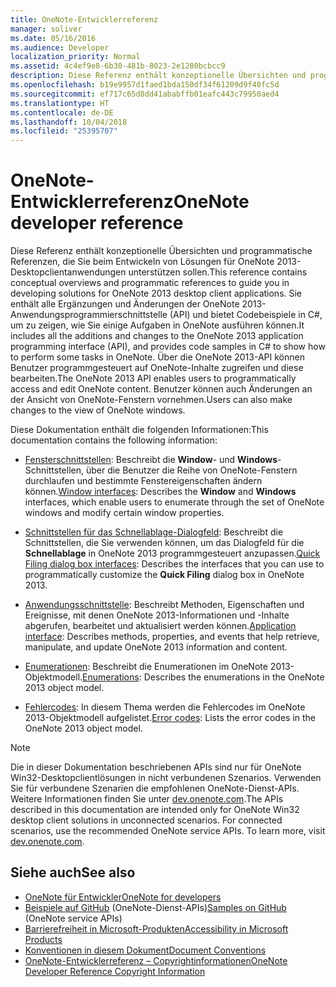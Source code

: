 ```yaml
---
title: OneNote-Entwicklerreferenz
manager: soliver
ms.date: 05/16/2016
ms.audience: Developer
localization_priority: Normal
ms.assetid: 4c4ef9e8-6b30-481b-8023-2e1280bcbcc9
description: Diese Referenz enthält konzeptionelle Übersichten und programmatische Referenzen, die Sie beim Entwickeln von Lösungen für OneNote 2013-Desktopclientanwendungen unterstützen sollen.
ms.openlocfilehash: b19e9957d1faed1bda150df34f61209d9f40fc5d
ms.sourcegitcommit: ef717c65d8dd41ababffb01eafc443c79950aed4
ms.translationtype: HT
ms.contentlocale: de-DE
ms.lasthandoff: 10/04/2018
ms.locfileid: "25395707"
---
```

# <a name="onenote-developer-reference"></a><span data-ttu-id="70656-103">OneNote-Entwicklerreferenz</span><span class="sxs-lookup"><span data-stu-id="70656-103">OneNote developer reference</span></span>

<span data-ttu-id="70656-104">Diese Referenz enthält konzeptionelle Übersichten und programmatische Referenzen, die Sie beim Entwickeln von Lösungen für OneNote 2013-Desktopclientanwendungen unterstützen sollen.</span><span class="sxs-lookup"><span data-stu-id="70656-104">This reference contains conceptual overviews and programmatic references to guide you in developing solutions for OneNote 2013 desktop client applications.</span></span> <span data-ttu-id="70656-105">Sie enthält alle Ergänzungen und Änderungen der OneNote 2013-Anwendungsprogrammierschnittstelle (API) und bietet Codebeispiele in C#, um zu zeigen, wie Sie einige Aufgaben in OneNote ausführen können.</span><span class="sxs-lookup"><span data-stu-id="70656-105">It includes all the additions and changes to the OneNote 2013 application programming interface (API), and provides code samples in C# to show how to perform some tasks in OneNote.</span></span> <span data-ttu-id="70656-106">Über die OneNote 2013-API können Benutzer programmgesteuert auf OneNote-Inhalte zugreifen und diese bearbeiten.</span><span class="sxs-lookup"><span data-stu-id="70656-106">The OneNote 2013 API enables users to programmatically access and edit OneNote content.</span></span> <span data-ttu-id="70656-107">Benutzer können auch Änderungen an der Ansicht von OneNote-Fenstern vornehmen.</span><span class="sxs-lookup"><span data-stu-id="70656-107">Users can also make changes to the view of OneNote windows.</span></span>
  
<span data-ttu-id="70656-108">Diese Dokumentation enthält die folgenden Informationen:</span><span class="sxs-lookup"><span data-stu-id="70656-108">This documentation contains the following information:</span></span>
  
- <span data-ttu-id="70656-109">[Fensterschnittstellen](window-interfaces-onenote.md): Beschreibt die **Window**- und **Windows**-Schnittstellen, über die Benutzer die Reihe von OneNote-Fenstern durchlaufen und bestimmte Fenstereigenschaften ändern können.</span><span class="sxs-lookup"><span data-stu-id="70656-109">[Window interfaces](window-interfaces-onenote.md): Describes the **Window** and **Windows** interfaces, which enable users to enumerate through the set of OneNote windows and modify certain window properties.</span></span> 
    
- <span data-ttu-id="70656-110">[Schnittstellen für das Schnellablage-Dialogfeld](quick-filing-dialog-box-interfaces-onenote.md): Beschreibt die Schnittstellen, die Sie verwenden können, um das Dialogfeld für die **Schnellablage** in OneNote 2013 programmgesteuert anzupassen.</span><span class="sxs-lookup"><span data-stu-id="70656-110">[Quick Filing dialog box interfaces](quick-filing-dialog-box-interfaces-onenote.md): Describes the interfaces that you can use to programmatically customize the **Quick Filing** dialog box in OneNote 2013.</span></span> 
    
- <span data-ttu-id="70656-111">[Anwendungsschnittstelle](application-interface-onenote.md): Beschreibt Methoden, Eigenschaften und Ereignisse, mit denen OneNote 2013-Informationen und -Inhalte abgerufen, bearbeitet und aktualisiert werden können.</span><span class="sxs-lookup"><span data-stu-id="70656-111">[Application interface](application-interface-onenote.md): Describes methods, properties, and events that help retrieve, manipulate, and update OneNote 2013 information and content.</span></span>
    
- <span data-ttu-id="70656-112">[Enumerationen](enumerations-onenote-developer-reference.md): Beschreibt die Enumerationen im OneNote 2013-Objektmodell.</span><span class="sxs-lookup"><span data-stu-id="70656-112">[Enumerations](enumerations-onenote-developer-reference.md): Describes the enumerations in the OneNote 2013 object model.</span></span>
    
- <span data-ttu-id="70656-113">[Fehlercodes](error-codes-onenote.md): In diesem Thema werden die Fehlercodes im OneNote 2013-Objektmodell aufgelistet.</span><span class="sxs-lookup"><span data-stu-id="70656-113">[Error codes](error-codes-onenote.md): Lists the error codes in the OneNote 2013 object model.</span></span>
    
> [!NOTE]
> <span data-ttu-id="70656-p102">Die in dieser Dokumentation beschriebenen APIs sind nur für OneNote Win32-Desktopclientlösungen in nicht verbundenen Szenarios. Verwenden Sie für verbundene Szenarien die empfohlenen OneNote-Dienst-APIs. Weitere Informationen finden Sie unter [dev.onenote.com](https://go.microsoft.com/fwlink/?LinkID=390615).</span><span class="sxs-lookup"><span data-stu-id="70656-p102">The APIs described in this documentation are intended only for OneNote Win32 desktop client solutions in unconnected scenarios. For connected scenarios, use the recommended OneNote service APIs. To learn more, visit [dev.onenote.com](https://go.microsoft.com/fwlink/?LinkID=390615).</span></span> 
  
## <a name="see-also"></a><span data-ttu-id="70656-117">Siehe auch</span><span class="sxs-lookup"><span data-stu-id="70656-117">See also</span></span>

- [<span data-ttu-id="70656-118">OneNote für Entwickler</span><span class="sxs-lookup"><span data-stu-id="70656-118">OneNote for developers</span></span>](https://go.microsoft.com/fwlink/?LinkID=390615)   
- <span data-ttu-id="70656-119">[Beispiele auf GitHub](https://github.com/OneNoteDev/) (OneNote-Dienst-APIs)</span><span class="sxs-lookup"><span data-stu-id="70656-119">[Samples on GitHub](https://github.com/OneNoteDev/) (OneNote service APIs)</span></span>     
- [<span data-ttu-id="70656-120">Barrierefreiheit in Microsoft-Produkten</span><span class="sxs-lookup"><span data-stu-id="70656-120">Accessibility in Microsoft Products</span></span>](https://www.microsoft.com/enable/products/default.aspx)    
- [<span data-ttu-id="70656-121">Konventionen in diesem Dokument</span><span class="sxs-lookup"><span data-stu-id="70656-121">Document Conventions</span></span>](https://msdn.microsoft.com/office/aa905365.aspx)    
- [<span data-ttu-id="70656-122">OneNote-Entwicklerreferenz – Copyrightinformationen</span><span class="sxs-lookup"><span data-stu-id="70656-122">OneNote Developer Reference Copyright Information</span></span>](https://msdn.microsoft.com/library/office/jj680116.aspx)
    
    

